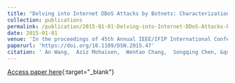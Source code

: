 ```yaml
---
title: "Delving into Internet DDoS Attacks by Botnets: Characterization and Analysis"
collection: publications
permalink: /publication/2015-01-01-Delving-into-Internet-DDoS-Attacks-by-Botnets-Characterization-and-Analysis
date: 2015-01-01
venue: 'In the proceedings of 45th Annual IEEE/IFIP International Conference on Dependable Systems and Networks, DSN 2015, Rio de Janeiro, Brazil, June 22-25, 2015'
paperurl: 'https://doi.org/10.1109/DSN.2015.47'
citation: ' An Wang,  Aziz Mohaisen,  Wentao Chang,  Songqing Chen, &quot;Delving into Internet DDoS Attacks by Botnets: Characterization and Analysis.&quot; In the proceedings of 45th Annual IEEE/IFIP International Conference on Dependable Systems and Networks, DSN 2015, Rio de Janeiro, Brazil, June 22-25, 2015, 2015.'
---
```

[Access paper here](https://doi.org/10.1109/DSN.2015.47){:target="_blank"}
